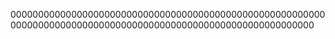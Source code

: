 
0000000000000000000000000000000000000000000000000000000000000000000000000000000000000000000000000000000000000000

